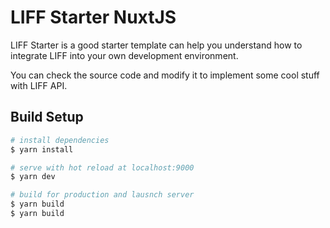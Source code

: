 # LIFF Starter NuxtJS

LIFF Starter is a good starter template can help you understand how to integrate LIFF into your own development environment.

You can check the source code and modify it to implement some cool stuff with LIFF API.

## Build Setup

```bash
# install dependencies
$ yarn install

# serve with hot reload at localhost:9000
$ yarn dev

# build for production and lausnch server
$ yarn build
$ yarn build
```